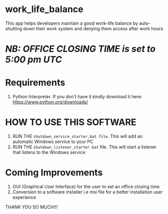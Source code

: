 # work_life_balance
This app helps developers maintain a good work-life balance by auto-shutting down their work system and denying them access after work hours

# _NB: OFFICE CLOSING TIME is set to 5:00 pm UTC_

# Requirements
1. Python Interpreter. If you don't have it kindly download it here: https://www.python.org/downloads/

# HOW TO USE THIS SOFTWARE
1. RUN THE `shutdown_service_starter.bat file`. This will add an automatic Windows service to your PC
2. RUN THE `shutdown_listener_starter.bat` file. This will start a listener that listens to the Windows service

# Coming Improvements
1. GUI (Graphical User Interface) for the user to set an office closing time
2. Conversion to a software installer i.e msi file for a better installation user experience


THANK YOU SO MUCH!!!
